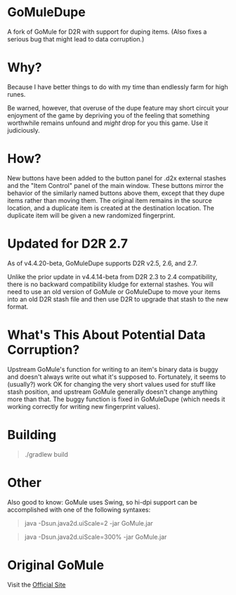 # GoMuleDupe

A fork of GoMule for D2R with support for duping items. (Also fixes a serious bug that might lead to data corruption.)

# Why?
Because I have better things to do with my time than endlessly farm for high runes.

Be warned, however, that overuse of the dupe feature may short circuit your enjoyment of the game by depriving you of the feeling that something worthwhile remains unfound and *might* drop for you this game. Use it judiciously.

# How?
New buttons have been added to the button panel for .d2x external stashes and the "Item Control" panel of the main window. These buttons mirror the behavior of the similarly named buttons above them, except that they dupe items rather than moving them. The original item remains in the source location, and a duplicate item is created at the destination location. The duplicate item will be given a new randomized fingerprint.

# Updated for D2R 2.7
As of v4.4.20-beta, GoMuleDupe supports D2R v2.5, 2.6, and 2.7.

Unlike the prior update in v4.4.14-beta from D2R 2.3 to 2.4 compatibility, there is no backward compatibility kludge for external stashes. You will need to use an old version of GoMule or GoMuleDupe to move your items into an old D2R stash file and then use D2R to upgrade that stash to the new format.

# What's This About Potential Data Corruption?
Upstream GoMule's function for writing to an item's binary data is buggy and doesn't always write out what it's supposed to. Fortunately, it seems to (usually?) work OK for changing the very short values used for stuff like stash position, and upstream GoMule generally doesn't change anything more than that. The buggy function is fixed in GoMuleDupe (which needs it working correctly for writing new fingerprint values).

# Building
>./gradlew build

# Other
Also good to know: GoMule uses Swing, so hi-dpi support can be accomplished with one of the following syntaxes:
>java -Dsun.java2d.uiScale=2 -jar GoMule.jar

>java -Dsun.java2d.uiScale=300% -jar GoMule.jar

# Original GoMule
Visit the [Official Site](https://gomule.sourceforge.io/) 
